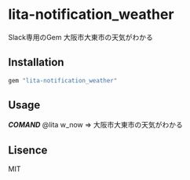 # lita-notification_weather

Slack専用のGem
大阪市大東市の天気がわかる


## Installation

``` ruby
gem "lita-notification_weather" 
```

## Usage

***COMAND***
@lita w_now
=> 大阪市大東市の天気がわかる

## Lisence
MIT
